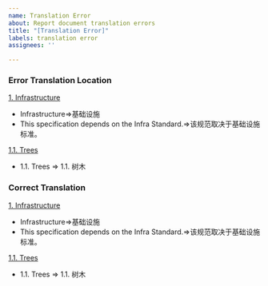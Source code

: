 ```yaml
---
name: Translation Error
about: Report document translation errors
title: "[Translation Error]"
labels: translation error
assignees: ''

---
```


### Error Translation Location
[1. Infrastructure](https://junliangwangx.github.io/DOM-Standard/#infrastructure)
- Infrastructure=>基础设施
- This specification depends on the Infra Standard.=>该规范取决于基础设施标准。

[1.1. Trees](https://junliangwangx.github.io/DOM-Standard/#trees)
- 1.1. Trees => 1.1. 树木

### Correct Translation
[1. Infrastructure](https://junliangwangx.github.io/DOM-Standard/#infrastructure)
- Infrastructure=>基础设施
- This specification depends on the Infra Standard.=>该规范取决于基础设施标准。

[1.1. Trees](https://junliangwangx.github.io/DOM-Standard/#trees)
- 1.1. Trees => 1.1. 树木
